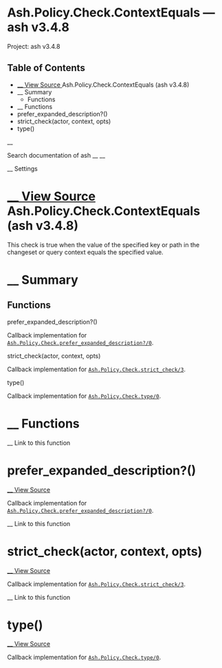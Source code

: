 # Ash.Policy.Check.ContextEquals — ash v3.4.8

Project: ash v3.4.8

## Table of Contents

- [ __ View Source ](external_link) Ash.Policy.Check.ContextEquals (ash v3.4.8)
- __ Summary
  - Functions
- __ Functions
- prefer_expanded_description?()
- strict_check(actor, context, opts)
- type()

__

Search documentation of ash __ __

__ Settings

#  [ __ View Source ](external_link) Ash.Policy.Check.ContextEquals (ash v3.4.8)

This check is true when the value of the specified key or path in the changeset or query context equals the specified value.

#  __ Summary

##  Functions

prefer_expanded_description?()

Callback implementation for [`Ash.Policy.Check.prefer_expanded_description?/0`](external_link).

strict_check(actor, context, opts)

Callback implementation for [`Ash.Policy.Check.strict_check/3`](external_link).

type()

Callback implementation for [`Ash.Policy.Check.type/0`](external_link).

#  __ Functions

__ Link to this function

# prefer_expanded_description?()

[ __ View Source ](external_link)

Callback implementation for [`Ash.Policy.Check.prefer_expanded_description?/0`](external_link).

__ Link to this function

# strict_check(actor, context, opts)

[ __ View Source ](external_link)

Callback implementation for [`Ash.Policy.Check.strict_check/3`](external_link).

__ Link to this function

# type()

[ __ View Source ](external_link)

Callback implementation for [`Ash.Policy.Check.type/0`](external_link).
